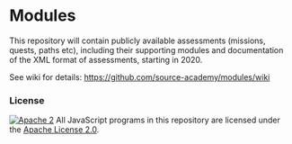 # Modules
This repository will contain publicly available assessments (missions, quests, paths etc), including their supporting modules and documentation of the XML format of assessments, starting in 2020.

See wiki for details: https://github.com/source-academy/modules/wiki

### License

[![Apache 2][apache2-image]][apache2]
All JavaScript programs in this repository are licensed under the 
[Apache License 2.0][apache2].

[apache2]: https://www.apache.org/licenses/LICENSE-2.0
[apache2-image]: https://upload.wikimedia.org/wikipedia/commons/thumb/d/db/Apache_Software_Foundation_Logo_%282016%29.svg/200px-Apache_Software_Foundation_Logo_%282016%29.svg.png
